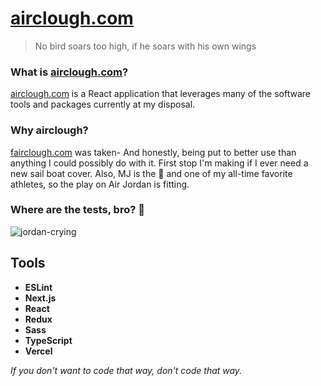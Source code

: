 # [airclough.com](https://airclough.com)

> No bird soars too high, if he soars with his own wings

### What is [airclough.com](https://airclough.com)?

[airclough.com](https://airclough.com) is a React application that leverages many of the software tools and packages currently at my disposal.

### Why airclough?

[fairclough.com](https://www.fairclough.com/) was taken- And honestly, being put to better use than anything I could possibly do with it. First stop I'm making if I ever need a new sail boat cover. Also, MJ is the 🐐 and one of my all-time favorite athletes, so the play on Air Jordan is fitting.

### Where are the tests, bro? 🧐

![jordan-crying](https://user-images.githubusercontent.com/1694414/165230792-10395649-aaa6-48a0-8e34-575a784285d9.jpg)

## Tools

* __ESLint__
* __Next.js__
* __React__
* __Redux__
* __Sass__
* __TypeScript__
* __Vercel__

*If you don't want to code that way, don't code that way.*
